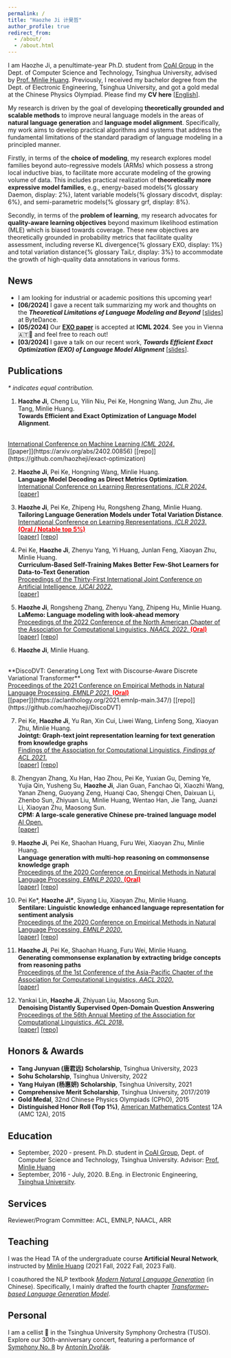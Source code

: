 ```yaml
---
permalink: /
title: "Haozhe Ji 计昊哲"
author_profile: true
redirect_from: 
  - /about/
  - /about.html
---
```



I am Haozhe Ji, a penultimate-year Ph.D. student from [CoAI Group](http://coai.cs.tsinghua.edu.cn/) in the Dept. of Computer Science and Technology, Tsinghua University, advised by [Prof. Minlie Huang](http://coai.cs.tsinghua.edu.cn/hml/). Previously, I received my bachelor degree from the Dept. of Electronic Engineering, Tsinghua University, and got a gold medal at the Chinese Physics Olympiad. Please find my **CV here** [[English](files/cv_haozhe_en.pdf)].

My research is driven by the goal of developing **theoretically grounded and scalable methods** to improve neural language models in the areas of **natural language generation** and **language model alignment**. Specifically, my work aims to develop practical algorithms and systems that address the fundamental limitations of the standard paradigm of language modeling in a principled manner.

Firstly, in terms of the **choice of modeling**, my research explores model families beyond auto-regressive models (ARMs) which possess a strong local inductive bias, to facilitate more accurate modeling of the growing volume of data. This includes practical realization of **theoretically more expressive model families**, e.g., energy-based models{% glossary Daemon, display: 2%}, latent variable models{% glossary discodvt, display: 6%}, and semi-parametric models{% glossary grf, display: 8%}.

Secondly, in terms of the **problem of learning**, my research advocates for **quality-aware learning objectives** beyond maximum likelihood estimation (MLE) which is biased towards coverage. These new objectives are theoretically grounded in probability metrics that facilitate quality assessment, including reverse KL divergence{% glossary EXO, display: 1%} and total variation distance{% glossary TaiLr, display: 3%} to accommodate the growth of high-quality data annotations in various forms.



## News

- I am looking for industrial or academic positions this upcoming year!
- **[06/2024]** I gave a recent talk summarizing my work and thoughts on the ***Theoretical Limitations of Language Modeling and Beyond*** [[slides](files/lm_theoretical_limits_haozheji.pdf)] at ByteDance.
- **[05/2024]** Our [**EXO paper**](https://arxiv.org/abs/2402.00856) is accepted at **ICML 2024**. See you in Vienna 🇦🇹🎡 and feel free to reach out!
- **[03/2024]** I gave a talk on our recent work, ***Towards Efficient Exact Optimization (EXO) of Language Model Alignment*** [[slides](files/exo_haozheji.pdf)].


## Publications

*\* indicates equal contribution.*

1. **Haozhe Ji**, Cheng Lu, Yilin Niu, Pei Ke, Hongning Wang, Jun Zhu, Jie Tang, Minlie Huang. <br>
**Towards Efficient and Exact Optimization of Language Model Alignment**.
<br> 
<u>International Conference on Machine Learning 
<em>ICML 2024</em>.</u> <br>
[[paper]](https://arxiv.org/abs/2402.00856) [[repo]](https://github.com/haozheji/exact-optimization)

2. **Haozhe Ji**, Pei Ke, Hongning Wang, Minlie Huang. <br>
**Language Model Decoding as Direct Metrics Optimization**. <br>
<u>International Conference on Learning Representations, <em>ICLR 2024</em>.</u> <br>
[[paper]](https://arxiv.org/abs/2310.01041)

3. **Haozhe Ji**, Pei Ke, Zhipeng Hu, Rongsheng Zhang, Minlie Huang. <br>
**Tailoring Language Generation Models under Total Variation Distance**. <br>
<u>International Conference on Learning Representations, <em>ICLR 2023</em>. <br> <strong><font color=red bold>(Oral / Notable top 5%)</font></strong></u> <br>
[[paper]](https://openreview.net/forum?id=VELL0PlWfc) [[repo]](https://github.com/thu-coai/TaiLr)

4. Pei Ke, **Haozhe Ji**, Zhenyu Yang, Yi Huang, Junlan Feng, Xiaoyan Zhu, Minlie Huang. <br>
**Curriculum-Based Self-Training Makes Better Few-Shot Learners for Data-to-Text Generation** <br>
<u>Proceedings of the Thirty-First International Joint Conference on Artificial Intelligence, <em>IJCAI 2022</em>.</u> <br>
[[paper]](https://arxiv.org/abs/2206.02712)

5. **Haozhe Ji**, Rongsheng Zhang, Zhenyu Yang, Zhipeng Hu, Minlie Huang. <br>
**LaMemo: Language modeling with look-ahead memory** <br>
<u>Proceedings of the 2022 Conference of the North American Chapter of the Association for Computational Linguistics, <em>NAACL 2022</em>. <strong><font color=red bold>(Oral)</font></strong></u> <br>
[[paper]](https://aclanthology.org/2022.naacl-main.422/) [[repo]](https://github.com/thu-coai/lamemo)

6. **Haozhe Ji**, Minlie Huang.
<br>
**DiscoDVT: Generating Long Text with Discourse-Aware Discrete Variational Transformer**
<br>
<u>Proceedings of the 2021 Conference on Empirical Methods in Natural Language Processing, <em>EMNLP 2021</em>. <strong><font color=red bold>(Oral)</font></strong></u> <br>
[[paper]](https://aclanthology.org/2021.emnlp-main.347/) [[repo]](https://github.com/haozheji/DiscoDVT)

7. Pei Ke, **Haozhe Ji**, Yu Ran, Xin Cui, Liwei Wang, Linfeng Song, Xiaoyan Zhu, Minlie Huang. <br>
**Jointgt: Graph-text joint representation learning for text generation from knowledge graphs** <br>
<u>Findings of the Association for Computational Linguistics, <em>Findings of ACL 2021</em>.</u> <br>
[[paper]](https://aclanthology.org/2021.findings-acl.223/) [[repo]](https://github.com/thu-coai/JointGT)

8. Zhengyan Zhang, Xu Han, Hao Zhou, Pei Ke, Yuxian Gu, Deming Ye, Yujia Qin, Yusheng Su, **Haozhe Ji**, Jian Guan, Fanchao Qi, Xiaozhi Wang, Yanan Zheng, Guoyang Zeng, Huanqi Cao, Shengqi Chen, Daixuan Li, Zhenbo Sun, Zhiyuan Liu, Minlie Huang, Wentao Han, Jie Tang, Juanzi Li, Xiaoyan Zhu, Maosong Sun. <br>
**CPM: A large-scale generative Chinese pre-trained language model** <br>
<u>AI Open.</u> <br>
[[paper]](https://www.sciencedirect.com/science/article/pii/S266665102100019X)

8. **Haozhe Ji**, Pei Ke, Shaohan Huang, Furu Wei, Xiaoyan Zhu, Minlie Huang. <br>
**Language generation with multi-hop reasoning on commonsense knowledge graph** <br>
<u>Proceedings of the 2020 Conference on Empirical Methods in Natural Language Processing, <em>EMNLP 2020</em>. <strong><font color=red bold>(Oral)</font></strong></u> <br>
[[paper]](https://aclanthology.org/2020.emnlp-main.54/) [[repo]](https://github.com/haozheji/multigen)

9. Pei Ke\*, **Haozhe Ji\***, Siyang Liu, Xiaoyan Zhu, Minlie Huang. <br>
**Sentilare: Linguistic knowledge enhanced language representation for sentiment analysis** <br>
<u>Proceedings of the 2020 Conference on Empirical Methods in Natural Language Processing, <em>EMNLP 2020</em>.</u> <br>
[[paper]](https://aclanthology.org/2020.emnlp-main.567/) [[repo]](https://github.com/thu-coai/SentiLARE)

10. **Haozhe Ji**, Pei Ke, Shaohan Huang, Furu Wei, Minlie Huang. <br>
**Generating commonsense explanation by extracting bridge concepts from reasoning paths** <br>
<u>Proceedings of the 1st Conference of the Asia-Pacific Chapter of the Association for Computational Linguistics, <em>AACL 2020</em>.</u> <br>
[[paper]](https://aclanthology.org/2020.aacl-main.28/)

11. Yankai Lin, **Haozhe Ji**, Zhiyuan Liu, Maosong Sun. <br>
**Denoising Distantly Supervised Open-Domain Question Answering** <br>
<u>Proceedings of the 56th Annual Meeting of the Association for Computational Linguistics, <em>ACL 2018</em>.</u> <br>
[[paper]](https://aclanthology.org/P18-1161/) [[repo]](https://github.com/thunlp/OpenQA)


## Honors & Awards

- **Tang Junyuan (唐君远) Scholarship**, Tsinghua University, 2023
- **Sohu Scholarship**, Tsinghua University, 2022
- **Yang Huiyan (杨惠妍) Scholarship**, Tsinghua University, 2021
- **Comprehensive Merit Scholarship**, Tsinghua University, 2017/2019
- **Gold Medal**, 32nd Chinese Physics Olympiads (CPhO), 2015 
- **Distinguished Honor Roll (Top 1%)**, [American Mathematics Contest](https://amc-reg.maa.org/reports/generalreports.aspx) 12A (AMC 12A), 2015

## Education

- September, 2020 - present. Ph.D. student in [CoAI Group](http://coai.cs.tsinghua.edu.cn/), Dept. of Computer Science and Technology, Tsinghua University. Advisor: [Prof. Minlie Huang](http://coai.cs.tsinghua.edu.cn/hml/)
- September, 2016 - July, 2020. B.Eng. in Electronic Engineering, [Tsinghua University](https://www.tsinghua.edu.cn/). 

## Services

Reviewer/Program Committee: ACL, EMNLP, NAACL, ARR

## Teaching

I was the Head TA of the undergraduate course **Artificial Neural Network**, instructed by [Minlie Huang](https://coai.cs.tsinghua.edu.cn/hml) (2021 Fall, 2022 Fall, 2023 Fall).

I coauthored the NLP textbook [*Modern Natural Language Generation*](https://search.worldcat.org/zh-cn/title/1343590002) (in Chinese). Specifically, I mainly drafted the fourth chapter [*Transformer-based Language Generation Model*](https://github.com/thu-coai/NLG_book).

## Personal

I am a cellist :violin: in the Tsinghua University Symphony Orchestra (TUSO). Explore our 30th-anniversary concert, featuring a performance of [Symphony No. 8](https://www.bilibili.com/video/BV1Yh4y1g7t7) by [Antonín Dvořák](https://en.wikipedia.org/wiki/Anton%C3%ADn_Dvo%C5%99%C3%A1k).



